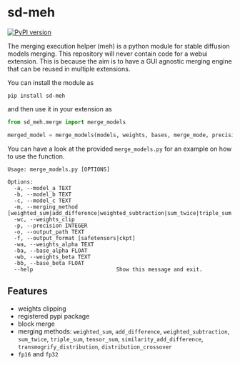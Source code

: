 # sd-meh

[![PyPI version](https://badge.fury.io/py/sd-meh.svg)](https://badge.fury.io/py/sd-meh)

The merging execution helper (meh) is a python module for stable diffusion models merging.
This repository will never contain code for a webui extension.
This is because the aim is to have a GUI agnostic merging engine that can be reused in multiple extensions. 

You can install the module as

```
pip install sd-meh
```

and then use it in your extension as

```python
from sd_meh.merge import merge_models

merged_model = merge_models(models, weights, bases, merge_mode, precision)
```

You can have a look at the provided `merge_models.py` for an example on how to use the function.


```
Usage: merge_models.py [OPTIONS]

Options:
  -a, --model_a TEXT
  -b, --model_b TEXT
  -c, --model_c TEXT
  -m, --merging_method [weighted_sum|add_difference|weighted_subtraction|sum_twice|triple_sum|tensor_sum|similarity_add_difference|transmogrify_distribution|distribution_crossover]
  -wc, --weights_clip
  -p, --precision INTEGER
  -o, --output_path TEXT
  -f, --output_format [safetensors|ckpt]
  -wa, --weights_alpha TEXT
  -ba, --base_alpha FLOAT
  -wb, --weights_beta TEXT
  -bb, --base_beta FLOAT
  --help                          Show this message and exit.
```

## Features

- weights clipping
- registered pypi package
- block merge
- merging methods: `weighted_sum`, `add_difference`, `weighted_subtraction`, `sum_twice`, `triple_sum`, `tensor_sum`, `similarity_add_difference`, `transmogrify_distribution`, `distribution_crossover`
- `fp16` and `fp32`
